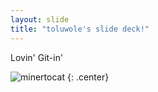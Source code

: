 ```yaml
---
layout: slide
title: "toluwole's slide deck!"
---
```


Lovin' Git-in'

![minertocat](https://octodex.github.com/images/minertocat.png)
{: .center}
